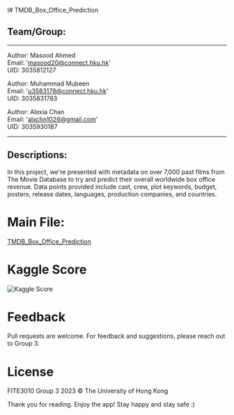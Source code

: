 I# TMDB_Box_Office_Prediction

## Team/Group:
---
Author: Masood Ahmed <br>
Email: 'masood20@connect.hku.hk'<br>
UID: 3035812127

Author: Muhammad Mubeen <br>
Email: 'u3583178@connect.hku.hk'<br>
UID: 3035831783

Author: Alexia Chan <br>
Email: 'alxchn1026@gmail.com'<br>
UID: 3035930187

---

## Descriptions:
In this project, we're presented with metadata on over 7,000 past films from The Movie Database to try and predict their overall worldwide box office revenue. Data points provided include cast, crew, plot keywords, budget, posters, release dates, languages, production companies, and countries.

# Main File:

[TMDB_Box_Office_Prediction](TMDbMovieBoxOfficePredictionModel.ipynb)

# Kaggle Score

![Kaggle Score](https://github.com/Masood-Ahmed271/TMDB_Box_Office_Prediction/assets/63158543/ea3f54cd-dab6-4ee2-a06e-33de9282099c)

 
# Feedback

Pull requests are welcome. For feedback and suggestions, please reach out to Group 3.

# License
FITE3010 Group 3 2023 © The University of Hong Kong

Thank you for reading. Enjoy the app! Stay happy and stay safe :)
